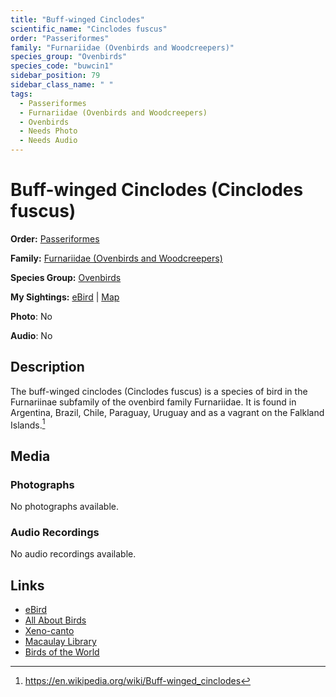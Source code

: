 ```yaml
---
title: "Buff-winged Cinclodes"
scientific_name: "Cinclodes fuscus"
order: "Passeriformes"
family: "Furnariidae (Ovenbirds and Woodcreepers)"
species_group: "Ovenbirds"
species_code: "buwcin1"
sidebar_position: 79
sidebar_class_name: " "
tags: 
  - Passeriformes
  - Furnariidae (Ovenbirds and Woodcreepers)
  - Ovenbirds
  - Needs Photo
  - Needs Audio
---
```


# Buff-winged Cinclodes (Cinclodes fuscus)

**Order:** [Passeriformes](/tags/passeriformes)

**Family:** [Furnariidae (Ovenbirds and Woodcreepers)](/tags/furnariidae-ovenbirds-and-woodcreepers)

**Species Group:** [Ovenbirds](/tags/ovenbirds)

**My Sightings:** [eBird](https://ebird.org/lifelist?r=world&time=life&spp=buwcin1) | [Map](/map?species_code=buwcin1)

**Photo**: No 

**Audio**: No

## Description
The buff-winged cinclodes (Cinclodes fuscus) is a species of bird in the Furnariinae subfamily of the ovenbird family Furnariidae. It is found in Argentina, Brazil, Chile, Paraguay, Uruguay and as a vagrant on the Falkland Islands.[^1]

[^1]: https://en.wikipedia.org/wiki/Buff-winged_cinclodes

## Media
### Photographs
No photographs available.

### Audio Recordings
No audio recordings available.

## Links
* [eBird](https://ebird.org/species/buwcin1) 
* [All About Birds](https://www.allaboutbirds.org/guide/buwcin1) 
* [Xeno-canto](https://www.xeno-canto.org/species/cinclodes-fuscus) 
* [Macaulay Library](https://search.macaulaylibrary.org/catalog?taxonCode=buwcin1&sort=rating_rank_desc)
* [Birds of the World](https://birdsoftheworld.org/bow/species/buwcin1)
